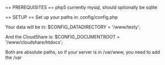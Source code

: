 == PREREQUISITES ==
php5
currently mysql, should optionally be sqlite

== SETUP ==
Set up your paths in:
config/config.php

Your data will be in:
$CONFIG_DATADIRECTORY = '/www/testy';

And the CloudShare is:
$CONFIG_DOCUMENTROOT = '/www/cloudshare/htdocs';

Both are absolute paths, so if your server is in /var/www, you need to add the /var